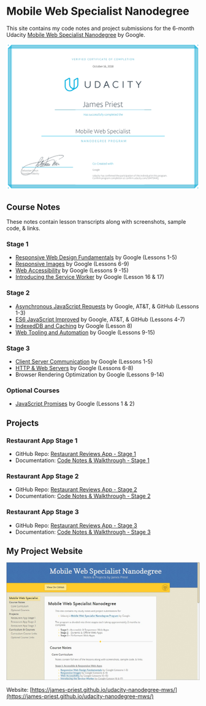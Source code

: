 <!-- markdownlint-disable MD022 MD032 -->
# Mobile Web Specialist Nanodegree
This site contains my code notes and project submissions for the 6-month Udacity [Mobile Web Specialist Nanodegree](https://www.udacity.com/course/mobile-web-specialist-nanodegree--nd024) by Google.

[![Code Notes Homepage](docs/assets/images/fixed/MWS-Nanodegree-cert.png)](docs/assets/images/fixed/MWS-Nanodegree-cert.png)

## Course Notes
These notes contain lesson transcripts along with screenshots, sample code, & links.

### Stage 1
- [Responsive Web Design Fundamentals](docs/course-notes/responsive-web-design-fundamentals.md) by Google (Lessons 1-5)
- [Responsive Images](docs/course-notes/responsive-images.md) by Google (Lessons 6-9)
- [Web Accessibility](docs/course-notes/web-accessibility.md) by Google (Lessons 9 -15)
- [Introducing the Service Worker](https://github.com/james-priest/100-days-of-code-log-r2/blob/master/MWS-TOC.md) by Google (Lesson 16 & 17)

### Stage 2
- [Asynchronous JavaScript Requests](docs/course-notes/asynchronous-javascript-requests.md) by Google, AT&T, & GitHub (Lessons 1-3)
- [ES6 JavaScript Improved](https://github.com/james-priest/100-days-of-code-log-r2/blob/master/MWS-TOC.md) by Google, AT&T, & GitHub (Lessons 4-7)
- [IndexedDB and Caching](https://github.com/james-priest/100-days-of-code-log-r2/blob/master/MWS-TOC.md) by Google (Lesson 8)
- [Web Tooling and Automation](docs/course-notes/web-tooling-and-automation.md) by Google (Lessons 9-15)

### Stage 3
- [Client Server Communication](docs/course-notes/client-server-communication.md) by Google (Lessons 1-5)
- [HTTP & Web Servers](docs/course-notes/http-web-servers.md) by Google (Lessons 6-8)
- Browser Rendering Optimization by Google (Lessons 9-14)

### Optional Courses
- [JavaScript Promises](docs/course-notes/javascript-promises.md) by Google (Lessons 1 & 2)

## Projects
### Restaurant App Stage 1
- GitHub Repo: [Restaurant Reviews App - Stage 1](https://github.com/james-priest/mws-restaurant-stage-1/tree/stage-1)
- Documentation: [Code Notes & Walkthrough - Stage 1](https://james-priest.github.io/mws-restaurant-stage-1/stage1.html)

### Restaurant App Stage 2
- GitHub Repo: [Restaurant Reviews App - Stage 2](https://github.com/james-priest/mws-restaurant-stage-1/tree/stage-2)
- Documentation: [Code Notes & Walkthrough - Stage 2](https://james-priest.github.io/mws-restaurant-stage-1/stage2.html)

### Restaurant App Stage 3
- GitHub Repo: [Restaurant Reviews App - Stage 3](https://github.com/james-priest/mws-restaurant-stage-1/tree/stage-3)
- Documentation: [Code Notes & Walkthrough - Stage 3](https://james-priest.github.io/mws-restaurant-stage-1/stage3.html)

## My Project Website
[![Code Notes Homepage](docs/assets/images/fixed/MWS-Notes-homepage.jpg)](https://james-priest.github.io/udacity-nanodegree-mws/)

Website: [https://james-priest.github.io/udacity-nanodegree-mws/](https://james-priest.github.io/udacity-nanodegree-mws/)